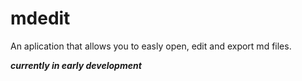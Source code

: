 # mdedit
An aplication that allows you to easly open, edit and export md files.

**_currently in early development_**